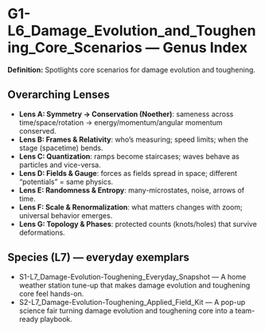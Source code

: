 # G1-L6_Damage_Evolution_and_Toughening_Core_Scenarios — Genus Index
**Definition:** Spotlights core scenarios for damage evolution and toughening.

## Overarching Lenses

- **Lens A: Symmetry -> Conservation (Noether)**: sameness across time/space/rotation → energy/momentum/angular momentum conserved.
- **Lens B: Frames & Relativity**: who’s measuring; speed limits; when the stage (spacetime) bends.
- **Lens C: Quantization**: ramps become staircases; waves behave as particles and vice-versa.
- **Lens D: Fields & Gauge**: forces as fields spread in space; different “potentials” = same physics.
- **Lens E: Randomness & Entropy**: many-microstates, noise, arrows of time.
- **Lens F: Scale & Renormalization**: what matters changes with zoom; universal behavior emerges.
- **Lens G: Topology & Phases**: protected counts (knots/holes) that survive deformations.

## Species (L7) — everyday exemplars
- S1-L7_Damage-Evolution-Toughening_Everyday_Snapshot — A home weather station tune-up that makes damage evolution and toughening core feel hands-on.
- S2-L7_Damage-Evolution-Toughening_Applied_Field_Kit — A pop-up science fair turning damage evolution and toughening core into a team-ready playbook.
